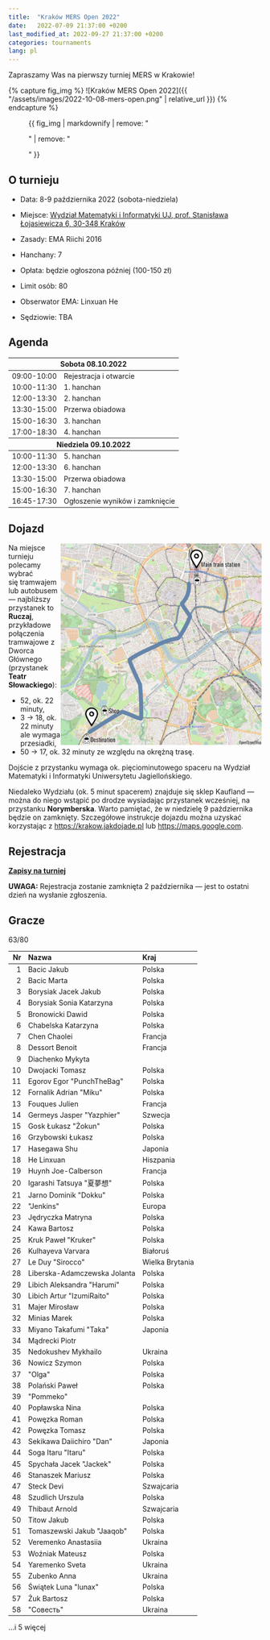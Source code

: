 ```yaml
---
title:  "Kraków MERS Open 2022"
date:   2022-07-09 21:37:00 +0200
last_modified_at: 2022-09-27 21:37:00 +0200
categories: tournaments
lang: pl
---
```


Zapraszamy Was na pierwszy turniej MERS w Krakowie!

{% capture fig_img %}
![Kraków MERS Open 2022]({{ "/assets/images/2022-10-08-mers-open.png" | relative_url }})
{% endcapture %}

<figure>
  {{ fig_img | markdownify | remove: "<p>" | remove: "</p>" }}
</figure>

## O turnieju

* Data: 8-9 października 2022 (sobota-niedziela)
* Miejsce: [Wydział Matematyki i Informatyki UJ, prof. Stanisława Łojasiewicza 6, 30-348 Kraków](https://goo.gl/maps/izBiryMK8gM9GpQd6)
* Zasady: EMA Riichi 2016
* Hanchany: 7
* Opłata: będzie ogłoszona później (100-150 zł)
* Limit osób: 80

* Obserwator EMA: Linxuan He
* Sędziowie: TBA

## Agenda

<center>
<table id="mers-2022-agenda">
<thead>
  <tr><th colspan="2">Sobota 08.10.2022</th></tr>
</thead>
<tbody>
  <tr>
    <td>09:00-10:00</td>
    <td>Rejestracja i otwarcie</td>
  </tr>
  <tr>
    <td>10:00-11:30</td>
    <td>1. hanchan</td>
  </tr>
  <tr>
    <td>12:00-13:30</td>
    <td>2. hanchan</td>
  </tr>
  <tr>
    <td>13:30-15:00</td>
    <td>Przerwa obiadowa</td>
  </tr>
  <tr>
    <td>15:00-16:30</td>
    <td>3. hanchan</td>
  </tr>
  <tr>
    <td>17:00-18:30</td>
    <td>4. hanchan</td>
  </tr>
</tbody>
<thead>
  <tr><th colspan="2">Niedziela 09.10.2022</th></tr>
</thead>
<tbody>
  <tr>
    <td>10:00-11:30</td>
    <td>5. hanchan</td>
  </tr>
  <tr>
    <td>12:00-13:30</td>
    <td>6. hanchan</td>
  </tr>
  <tr>
    <td>13:30-15:00</td>
    <td>Przerwa obiadowa</td>
  </tr>
  <tr>
    <td>15:00-16:30</td>
    <td>7. hanchan</td>
  </tr>
  <tr>
    <td>16:45-17:30</td>
    <td>Ogłoszenie wyników i zamknięcie</td>
  </tr>
</tbody>
</table>
</center>

## Dojazd

<a href="/assets/images/mers-2022-map.png">
  <img style="float: right; width: 400px; max-width: 100%;" src="/assets/images/mers-2022-map.png" alt="Mapa dojazdu" />
</a>

Na miejsce turnieju polecamy wybrać się tramwajem lub autobusem &mdash;
najbliższy przystanek to **Ruczaj**, przykładowe
połączenia tramwajowe z Dworca Głównego (przystanek **Teatr Słowackiego**):
* 52, ok. 22 minuty,
* 3 &#8594; 18, ok. 22 minuty ale wymaga przesiadki,
* 50 &#8594; 17, ok. 32 minuty ze względu na okrężną trasę.

Dojście z przystanku wymaga ok. pięciominutowego spaceru na Wydział Matematyki i
Informatyki Uniwersytetu Jagiellońskiego.

Niedaleko Wydziału (ok. 5 minut spacerem) znajduje się sklep Kaufland &mdash;
można do niego wstąpić po drodze wysiadając przystanek wcześniej, na przystanku
**Norymberska**.
Warto pamiętać, że w niedzielę 9 października będzie on zamknięty.
Szczegółowe instrukcje dojazdu można uzyskać korzystając z
<https://krakow.jakdojade.pl> lub <https://maps.google.com>.

## Rejestracja

**[Zapisy na turniej](https://forms.gle/n25tH2yqy7i7nW7DA)**

**UWAGA:** Rejestracja zostanie zamknięta 2 października &mdash; jest to
ostatni dzień na wysłanie zgłoszenia.

## Gracze

<div class="progress" style="margin-bottom: 0.5em">
	<div
		class="progress-bar progress-bar-striped"
		role="progressbar"
		style="width: calc(100%*63/80);"
		aria-valuenow="63"
		aria-valuemin="0"
		aria-valuemax="80">
		63/80
	</div>
</div>

<center id="biggus-tablus" markdown="block">

| Nr | Nazwa                        | Kraj            |
|---:|:-----------------------------|:----------------|
|  1 | Bacic Jakub                  | Polska          |
|  2 | Bacic Marta                  | Polska          |
|  3 | Borysiak Jacek Jakub         | Polska          |
|  4 | Borysiak Sonia Katarzyna     | Polska          |
|  5 | Bronowicki Dawid             | Polska          |
|  6 | Chabelska Katarzyna          | Polska          |
|  7 | Chen Chaolei                 | Francja         |
|  8 | Dessort Benoit               | Francja         |
|  9 | Diachenko Mykyta             |                 |
| 10 | Dwojacki Tomasz              | Polska          |
| 11 | Egorov Egor "PunchTheBag"    | Polska          |
| 12 | Fornalik Adrian "Miku"       | Polska          |
| 13 | Fouques Julien               | Francja         |
| 14 | Germeys Jasper "Yazphier"    | Szwecja         |
| 15 | Gosk Łukasz "Żokun"          | Polska          |
| 16 | Grzybowski Łukasz            | Polska          |
| 17 | Hasegawa Shu                 | Japonia         |
| 18 | He Linxuan                   | Hiszpania       |
| 19 | Huynh Joe-Calberson          | Francja         |
| 20 | Igarashi Tatsuya "夏夢想"       | Polska          |
| 21 | Jarno Dominik "Dokku"        | Polska          |
| 22 | "Jenkins"                    | Europa          |
| 23 | Jędryczka Matryna            | Polska          |
| 24 | Kawa Bartosz                 | Polska          |
| 25 | Kruk Paweł "Kruker"          | Polska          |
| 26 | Kulhayeva Varvara            | Białoruś        |
| 27 | Le Duy "Sirocco"             | Wielka Brytania |
| 28 | Liberska-Adamczewska Jolanta | Polska          |
| 29 | Libich Aleksandra "Harumi"   | Polska          |
| 30 | Libich Artur "IzumiRaito"    | Polska          |
| 31 | Majer Mirosław               | Polska          |
| 32 | Minias Marek                 | Polska          |
| 33 | Miyano Takafumi "Taka"       | Japonia         |
| 34 | Mądrecki Piotr               |                 |
| 35 | Nedokushev Mykhailo          | Ukraina         |
| 36 | Nowicz Szymon                | Polska          |
| 37 | "Olga"                       | Polska          |
| 38 | Polański Paweł               | Polska          |
| 39 | "Pommeko"                    |                 |
| 40 | Popławska Nina               | Polska          |
| 41 | Powęzka Roman                | Polska          |
| 42 | Powęzka Tomasz               | Polska          |
| 43 | Sekikawa Daiichiro "Dan"     | Japonia         |
| 44 | Soga Itaru "Itaru"           | Polska          |
| 45 | Spychała Jacek "Jackek"      | Polska          |
| 46 | Stanaszek Mariusz            | Polska          |
| 47 | Steck Devi                   | Szwajcaria      |
| 48 | Szudlich Urszula             | Polska          |
| 49 | Thibaut Arnold               | Szwajcaria      |
| 50 | Titow Jakub                  | Polska          |
| 51 | Tomaszewski Jakub "Jaaqob"   | Polska          |
| 52 | Veremenko Anastasiia         | Ukraina         |
| 53 | Woźniak Mateusz              | Polska          |
| 54 | Yaremenko Sveta              | Ukraina         |
| 55 | Zubenko Anna                 | Ukraina         |
| 56 | Świątek Luna "lunax"         | Polska          |
| 57 | Żuk Bartosz                  | Polska          |
| 58 | "Совесть"                    | Ukraina         |

</center>

...i 5 więcej
